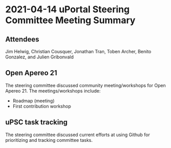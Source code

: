 # 2021-04-14 uPortal Steering Committee Meeting Summary

## Attendees

Jim Helwig, Christian Cousquer, Jonathan Tran, Toben Archer, Benito Gonzalez, and Julien Gribonvald

## Open Apereo 21

The steering committee discussed community meeting/workshops for Open Apereo 21. The meetings/workshops include:

*   Roadmap (meeting)
*   First contribution workshop

## uPSC task tracking

The steering committee discussed current efforts at using Github for prioritizing and tracking committee tasks.
